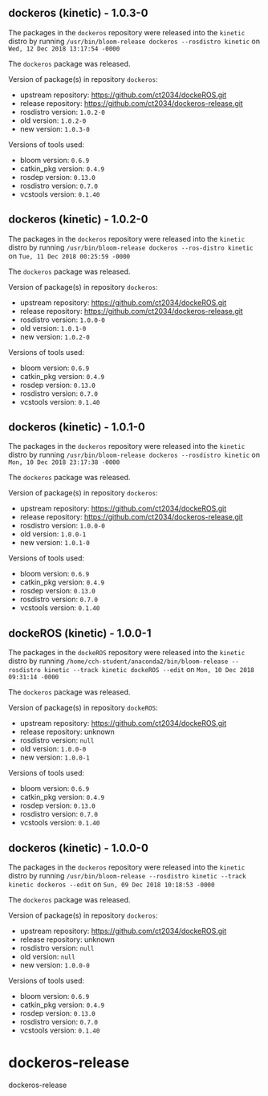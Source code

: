 ## dockeros (kinetic) - 1.0.3-0

The packages in the `dockeros` repository were released into the `kinetic` distro by running `/usr/bin/bloom-release dockeros --rosdistro kinetic` on `Wed, 12 Dec 2018 13:17:54 -0000`

The `dockeros` package was released.

Version of package(s) in repository `dockeros`:

- upstream repository: https://github.com/ct2034/dockeROS.git
- release repository: https://github.com/ct2034/dockeros-release.git
- rosdistro version: `1.0.2-0`
- old version: `1.0.2-0`
- new version: `1.0.3-0`

Versions of tools used:

- bloom version: `0.6.9`
- catkin_pkg version: `0.4.9`
- rosdep version: `0.13.0`
- rosdistro version: `0.7.0`
- vcstools version: `0.1.40`


## dockeros (kinetic) - 1.0.2-0

The packages in the `dockeros` repository were released into the `kinetic` distro by running `/usr/bin/bloom-release dockeros --ros-distro kinetic` on `Tue, 11 Dec 2018 00:25:59 -0000`

The `dockeros` package was released.

Version of package(s) in repository `dockeros`:

- upstream repository: https://github.com/ct2034/dockeROS.git
- release repository: https://github.com/ct2034/dockeros-release.git
- rosdistro version: `1.0.0-0`
- old version: `1.0.1-0`
- new version: `1.0.2-0`

Versions of tools used:

- bloom version: `0.6.9`
- catkin_pkg version: `0.4.9`
- rosdep version: `0.13.0`
- rosdistro version: `0.7.0`
- vcstools version: `0.1.40`


## dockeros (kinetic) - 1.0.1-0

The packages in the `dockeros` repository were released into the `kinetic` distro by running `/usr/bin/bloom-release dockeros --rosdistro kinetic` on `Mon, 10 Dec 2018 23:17:38 -0000`

The `dockeros` package was released.

Version of package(s) in repository `dockeros`:

- upstream repository: https://github.com/ct2034/dockeROS.git
- release repository: https://github.com/ct2034/dockeros-release.git
- rosdistro version: `1.0.0-0`
- old version: `1.0.0-1`
- new version: `1.0.1-0`

Versions of tools used:

- bloom version: `0.6.9`
- catkin_pkg version: `0.4.9`
- rosdep version: `0.13.0`
- rosdistro version: `0.7.0`
- vcstools version: `0.1.40`


## dockeROS (kinetic) - 1.0.0-1

The packages in the `dockeROS` repository were released into the `kinetic` distro by running `/home/cch-student/anaconda2/bin/bloom-release --rosdistro kinetic --track kinetic dockeROS --edit` on `Mon, 10 Dec 2018 09:31:14 -0000`

The `dockeros` package was released.

Version of package(s) in repository `dockeROS`:

- upstream repository: https://github.com/ct2034/dockeROS.git
- release repository: unknown
- rosdistro version: `null`
- old version: `1.0.0-0`
- new version: `1.0.0-1`

Versions of tools used:

- bloom version: `0.6.9`
- catkin_pkg version: `0.4.9`
- rosdep version: `0.13.0`
- rosdistro version: `0.7.0`
- vcstools version: `0.1.40`


## dockeros (kinetic) - 1.0.0-0

The packages in the `dockeros` repository were released into the `kinetic` distro by running `/usr/bin/bloom-release --rosdistro kinetic --track kinetic dockeros --edit` on `Sun, 09 Dec 2018 10:18:53 -0000`

The `dockeros` package was released.

Version of package(s) in repository `dockeros`:

- upstream repository: https://github.com/ct2034/dockeROS.git
- release repository: unknown
- rosdistro version: `null`
- old version: `null`
- new version: `1.0.0-0`

Versions of tools used:

- bloom version: `0.6.9`
- catkin_pkg version: `0.4.9`
- rosdep version: `0.13.0`
- rosdistro version: `0.7.0`
- vcstools version: `0.1.40`


# dockeros-release
dockeros-release
